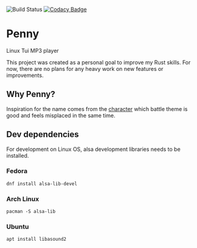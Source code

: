 ![Build Status](https://github.com/Kryszak/penny/actions/workflows/ci.yml/badge.svg)
[![Codacy Badge](https://app.codacy.com/project/badge/Grade/fa1d771f77af418994d19e920e77e858)](https://www.codacy.com/gh/Kryszak/penny/dashboard?utm_source=github.com&amp;utm_medium=referral&amp;utm_content=Kryszak/penny&amp;utm_campaign=Badge_Grade)

# Penny
Linux Tui MP3 player

This project was created as a personal goal to improve my Rust skills. For now, there are no plans for any heavy work on new features or improvements. 

## Why Penny?
Inspiration for the name comes from the [character](https://bulbapedia.bulbagarden.net/wiki/Penny) which battle theme is good and feels misplaced in the same time. 

## Dev dependencies
For development on Linux OS, alsa development libraries needs to be installed.

### Fedora
```
dnf install alsa-lib-devel
```
### Arch Linux
```
pacman -S alsa-lib
```
### Ubuntu
```
apt install libasound2
```


